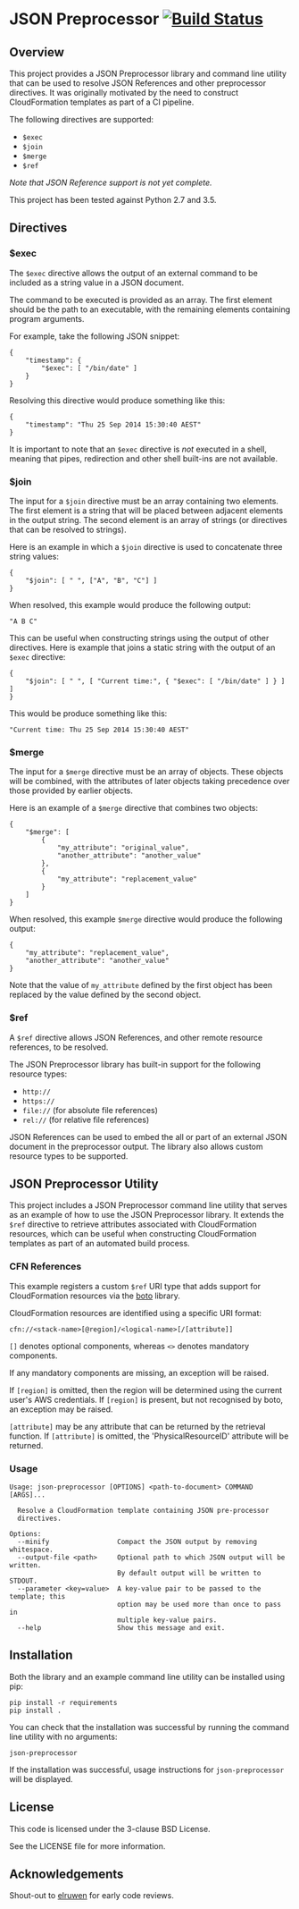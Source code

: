 # JSON Preprocessor [![Build Status](https://travis-ci.org/tristanpenman/json-preprocessor.svg)](https://travis-ci.org/tristanpenman/json-preprocessor)

## Overview

This project provides a JSON Preprocessor library and command line utility that can be used to resolve JSON References and other preprocessor directives. It was originally motivated by the need to construct CloudFormation templates as part of a CI pipeline.

The following directives are supported:

* ```$exec```
* ```$join```
* ```$merge```
* ```$ref```

*Note that JSON Reference support is not yet complete.*

This project has been tested against Python 2.7 and 3.5.

## Directives

### $exec

The `$exec` directive allows the output of an external command to be included as a string value in a JSON document.

The command to be executed is provided as an array. The first element should be the path to an executable, with the remaining elements containing program arguments.

For example, take the following JSON snippet:

    {
        "timestamp": {
            "$exec": [ "/bin/date" ]
        }
    }

Resolving this directive would produce something like this:

    {
        "timestamp": "Thu 25 Sep 2014 15:30:40 AEST"
    }

It is important to note that an `$exec` directive is *not* executed in a shell, meaning that pipes, redirection and other shell built-ins are not available.

### $join

The input for a `$join` directive must be an array containing two elements. The first element is a string that will be placed between adjacent elements in the output string. The second element is an array of strings (or directives that can be resolved to strings).

Here is an example in which a `$join` directive is used to concatenate three string values:

    {
        "$join": [ " ", ["A", "B", "C"] ]
    }

When resolved, this example would produce the following output:

    "A B C"

This can be useful when constructing strings using the output of other directives. Here is example that joins a static string with the output of an `$exec` directive:

    {
        "$join": [ " ", [ "Current time:", { "$exec": [ "/bin/date" ] } ] ]
    }

This would be produce something like this:

    "Current time: Thu 25 Sep 2014 15:30:40 AEST"

### $merge

The input for a `$merge` directive must be an array of objects. These objects will be combined, with the attributes of later objects taking precedence over those provided by earlier objects.

Here is an example of a `$merge` directive that combines two objects:

    {
        "$merge": [
            {
                "my_attribute": "original_value",
                "another_attribute": "another_value"
            },
            {
                "my_attribute": "replacement_value"
            }
        ]
    }

When resolved, this example `$merge` directive would produce the following output:

    {
        "my_attribute": "replacement_value",
        "another_attribute": "another_value"
    }

Note that the value of `my_attribute` defined by the first object has been replaced by the value defined by the second object.

### $ref

A `$ref` directive allows JSON References, and other remote resource references, to be resolved.

The JSON Preprocessor library has built-in support for the following resource types:

* `http://`
* `https://`
* `file://` (for absolute file references)
* `rel://` (for relative file references)

JSON References can be used to embed the all or part of an external JSON document in the preprocessor output. The library also allows custom resource types to be supported.

## JSON Preprocessor Utility

This project includes a JSON Preprocessor command line utility that serves as an example of how to use the JSON Preprocessor library. It extends the `$ref` directive to retrieve attributes associated with CloudFormation resources, which can be useful when constructing CloudFormation templates as part of an automated build process.

### CFN References

This example registers a custom `$ref` URI type that adds support for CloudFormation resources via the [boto](https://github.com/boto/boto) library.

CloudFormation resources are identified using a specific URI format:

    cfn://<stack-name>[@region]/<logical-name>[/[attribute]]

`[]` denotes optional components, whereas `<>` denotes mandatory components.

If any mandatory components are missing, an exception will be raised.

If `[region]` is omitted, then the region will be determined using the current user's AWS credentials. If `[region]` is present, but not recognised by boto, an exception may be raised.

`[attribute]` may be any attribute that can be returned by the retrieval function. If `[attribute]` is omitted, the 'PhysicalResourceID' attribute will be returned.

### Usage

    Usage: json-preprocessor [OPTIONS] <path-to-document> COMMAND [ARGS]...

      Resolve a CloudFormation template containing JSON pre-processor
      directives.

    Options:
      --minify                 Compact the JSON output by removing whitespace.
      --output-file <path>     Optional path to which JSON output will be written.
                               By default output will be written to STDOUT.
      --parameter <key=value>  A key-value pair to be passed to the template; this
                               option may be used more than once to pass in
                               multiple key-value pairs.
      --help                   Show this message and exit.

## Installation

Both the library and an example command line utility can be installed using pip:

    pip install -r requirements
    pip install .

You can check that the installation was successful by running the command line
utility with no arguments:

    json-preprocessor

If the installation was successful, usage instructions for `json-preprocessor` will be displayed.

## License

This code is licensed under the 3-clause BSD License.

See the LICENSE file for more information.

## Acknowledgements

Shout-out to [elruwen](https://github.com/elruwen) for early code reviews.
